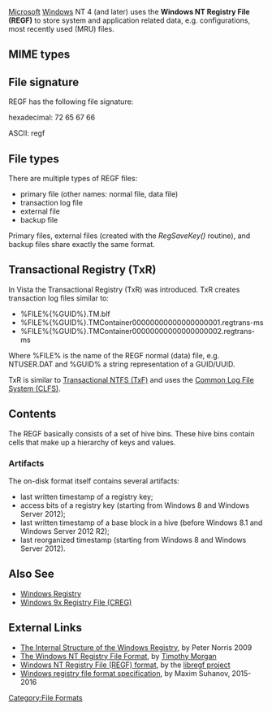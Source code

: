 [Microsoft](Microsoft "wikilink") [Windows](Windows "wikilink") NT 4
(and later) uses the **Windows NT Registry File (REGF)** to store system
and application related data, e.g. configurations, most recently used
(MRU) files.

## MIME types

## File signature

REGF has the following file signature:

hexadecimal: 72 65 67 66

ASCII: regf

## File types

There are multiple types of REGF files:

- primary file (other names: normal file, data file)
- transaction log file
- external file
- backup file

Primary files, external files (created with the *RegSaveKey()* routine),
and backup files share exactly the same format.

## Transactional Registry (TxR)

In Vista the Transactional Registry (TxR) was introduced. TxR creates
transaction log files similar to:

- %FILE%{%GUID%}.TM.blf
- %FILE%{%GUID%}.TMContainer00000000000000000001.regtrans-ms
- %FILE%{%GUID%}.TMContainer00000000000000000002.regtrans-ms

Where %FILE% is the name of the REGF normal (data) file, e.g. NTUSER.DAT
and %GUID% a string representation of a GUID/UUID.

TxR is similar to [Transactional NTFS (TxF)](NTFS "wikilink") and uses
the [Common Log File System
(CLFS)](Common_Log_File_System_(CLFS) "wikilink").

## Contents

The REGF basically consists of a set of hive bins. These hive bins
contain cells that make up a hierarchy of keys and values.

### Artifacts

The on-disk format itself contains several artifacts:

- last written timestamp of a registry key;
- access bits of a registry key (starting from Windows 8 and Windows
  Server 2012);
- last written timestamp of a base block in a hive (before Windows 8.1
  and Windows Server 2012 R2);
- last reorganized timestamp (starting from Windows 8 and Windows Server
  2012).

## Also See

- [Windows Registry](Windows_Registry "wikilink")
- [Windows 9x Registry File
  (CREG)](Windows_9x_Registry_File_(CREG) "wikilink")

## External Links

- [The Internal Structure of the Windows
  Registry](http://amnesia.gtisc.gatech.edu/~moyix/suzibandit.ltd.uk/MSc),
  by Peter Norris 2009
- [The Windows NT Registry File
  Format](http://www.sentinelchicken.com/research/registry_format/), by
  [Timothy Morgan](Timothy_Morgan "wikilink")
- [Windows NT Registry File (REGF)
  format](https://github.com/libyal/libregf/blob/master/documentation/Windows%20NT%20Registry%20File%20(REGF)%20format.asciidoc),
  by the [libregf project](libregf "wikilink")
- [Windows registry file format
  specification](https://github.com/msuhanov/regf/blob/master/Windows%20registry%20file%20format%20specification.md),
  by Maxim Suhanov, 2015-2016

[Category:File Formats](Category:File_Formats "wikilink")